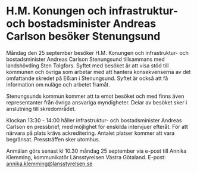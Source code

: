 # H.M. Konungen och infrastruktur- och bostadsminister Andreas Carlson besöker Stenungsund

Måndag den 25 september besöker H.M. Konungen och infrastruktur- och bostadsminister Andreas Carlson Stenungsund tillsammans med landshövding Sten Tolgfors. Syftet med besöket är att visa stöd till kommunen och övriga som arbetar med att hantera konsekvenserna av det omfattande skredet på E6:an i Stenungsund. Syftet är också att få information om nuläge och arbetet framåt.

Stenungsunds kommun kommer att ta emot besöket och med finns även representanter från övriga ansvariga myndigheter. Delar av besöket sker i anslutning till skredområdet.

Klockan 13:30 - 14:00 håller infrastruktur- och bostadsminister Andreas Carlson en pressbrief, med möjlighet för enskilda intervjuer efteråt. För att närvara på plats krävs ackreditering. Antalet platser kommer att vara begränsat. Pressträffen sker utomhus.

Anmälan görs senast kl 10.30 måndag 25 september via e-post till Annika Klemming, kommunikatör Länsstyrelsen Västra Götaland.
E-post: [annika.klemming@lansstyrelsen.se](mailto:annika.klemming@lansstyrelsen.se)
